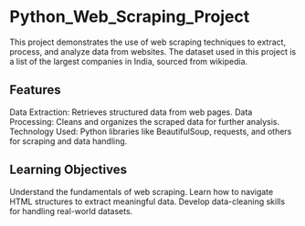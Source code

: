 # Python_Web_Scraping_Project
This project demonstrates the use of web scraping techniques to extract, process, and analyze data from websites. The dataset used in this project is a list of the largest companies in India, sourced from wikipedia.

## Features
Data Extraction: Retrieves structured data from web pages.
Data Processing: Cleans and organizes the scraped data for further analysis.
Technology Used: Python libraries like BeautifulSoup, requests, and others for scraping and data handling.

## Learning Objectives
Understand the fundamentals of web scraping.
Learn how to navigate HTML structures to extract meaningful data.
Develop data-cleaning skills for handling real-world datasets.

